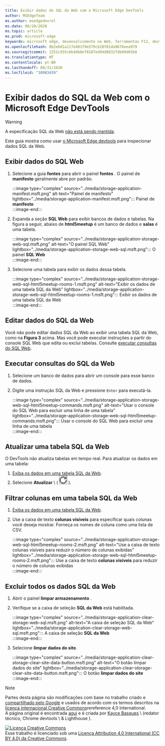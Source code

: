 ```yaml
---
title: Exibir dados do SQL da Web com o Microsoft Edge DevTools
author: MSEdgeTeam
ms.author: msedgedevrel
ms.date: 08/28/2020
ms.topic: article
ms.prod: microsoft-edge
keywords: microsoft edge, desenvolvimento na Web, ferramentas F12, devtools
ms.openlocfilehash: 8b2e6d1a117e401f9e579cb28f81da9676eea979
ms.sourcegitcommit: 1251c555c6b4db8ef8187ed94d8832fdb89d03b8
ms.translationtype: MT
ms.contentlocale: pt-BR
ms.lasthandoff: 08/31/2020
ms.locfileid: "10983439"
---
```

<!-- Copyright Kayce Basques 

   Licensed under the Apache License, Version 2.0 (the "License");
   you may not use this file except in compliance with the License.
   You may obtain a copy of the License at

       https://www.apache.org/licenses/LICENSE-2.0

   Unless required by applicable law or agreed to in writing, software
   distributed under the License is distributed on an "AS IS" BASIS,
   WITHOUT WARRANTIES OR CONDITIONS OF ANY KIND, either express or implied.
   See the License for the specific language governing permissions and
   limitations under the License.  -->





# Exibir dados do SQL da Web com o Microsoft Edge DevTools   



> [!WARNING]
> A especificação SQL da Web [não está sendo mantida][W3CWebSQLStatus].  

Este guia mostra como usar [o Microsoft Edge devtools][MicrosoftEdgeDevTools] para inspecionar dados SQL da Web.  

## Exibir dados do SQL Web   

1.  Selecione a guia **fontes** para abrir o painel **fontes** .  O painel de **manifesto** geralmente abre por padrão.  
    
    :::image type="complex" source="../media/storage-application-manifest.msft.png" alt-text="Painel de manifesto" lightbox="../media/storage-application-manifest.msft.png":::
       Painel de **manifesto**  
    :::image-end:::  
    
1.  Expanda a seção **SQL Web** para exibir bancos de dados e tabelas.  Na figura a seguir, abaixo de **html5meetup** é um banco de dados e **salas** é uma tabela.  
    
    :::image type="complex" source="../media/storage-application-storage-web-sql.msft.png" alt-text="O painel SQL Web" lightbox="../media/storage-application-storage-web-sql.msft.png":::
       O painel **SQL Web**  
    :::image-end:::  
    
1.  Selecione uma tabela para exibir os dados dessa tabela.  
    
    :::image type="complex" source="../media/storage-application-storage-web-sql-html5meetup-rooms-1.msft.png" alt-text="Exibir os dados de uma tabela SQL da Web" lightbox="../media/storage-application-storage-web-sql-html5meetup-rooms-1.msft.png":::
       Exibir os dados de uma tabela SQL da Web  
    :::image-end:::  
    
## Editar dados do SQL da Web   

Você não pode editar dados SQL da Web ao exibir uma tabela SQL da Web, como na **Figura 3** acima.  Mas você pode executar instruções a partir do console SQL Web que edita ou exclui tabelas.  Consulte [executar consultas do SQL Web](#run-web-sql-queries).  

## Executar consultas do SQL da Web   

1.  Selecione um banco de dados para abrir um console para esse banco de dados.  
1.  Digite uma instrução SQL da Web e pressione `Enter` para executá-la.  
    
    :::image type="complex" source="../media/storage-application-storage-web-sql-html5meetup-commands.msft.png" alt-text="Usar o console do SQL Web para excluir uma linha de uma tabela" lightbox="../media/storage-application-storage-web-sql-html5meetup-commands.msft.png":::
       Usar o console do SQL Web para excluir uma linha de uma tabela  
    :::image-end:::  
    
## Atualizar uma tabela SQL da Web   

O DevTools não atualiza tabelas em tempo real.  Para atualizar os dados em uma tabela:  

1.  [Exiba os dados em uma tabela SQL da Web](#view-web-sql-data).  
1.  Selecione **Atualizar** \ ( ![ Atualizar ][ImageRefreshIcon] \).  
    
## Filtrar colunas em uma tabela SQL da Web   

1.  [Exiba os dados em uma tabela SQL da Web](#view-web-sql-data).  
1.  Use a caixa de texto **colunas visíveis** para especificar quais colunas você deseja mostrar.  Forneça os nomes de coluna como uma lista de CSV.  
    
    :::image type="complex" source="../media/storage-application-storage-web-sql-html5meetup-rooms-2.msft.png" alt-text="Use a caixa de texto colunas visíveis para reduzir o número de colunas exibidas" lightbox="../media/storage-application-storage-web-sql-html5meetup-rooms-2.msft.png":::
       Use a caixa de texto **colunas visíveis** para reduzir o número de colunas exibidas  
    :::image-end:::  
    
## Excluir todos os dados SQL da Web   

1.  Abrir o painel **limpar armazenamento** .  
1.  Verifique se a caixa de seleção **SQL da Web** está habilitada.  
    
    :::image type="complex" source="../media/storage-application-clear-storage-web-sql.msft.png" alt-text="A caixa de seleção SQL da Web" lightbox="../media/storage-application-clear-storage-web-sql.msft.png":::
       A caixa de seleção **SQL da Web**  
    :::image-end:::  
    
1.  Selecione **limpar dados do site**.  
    
    :::image type="complex" source="../media/storage-application-clear-storage-clear-site-data-button.msft.png" alt-text="O botão limpar dados do site" lightbox="../media/storage-application-clear-storage-clear-site-data-button.msft.png":::
       O botão **limpar dados do site**  
    :::image-end:::  
    
<!--  
 


-->  

<!-- image links -->  

[ImageRefreshIcon]: ../media/refresh-icon.msft.png  

<!-- links -->  

[MicrosoftEdgeDevTools]: ../../devtools-guide-chromium.md "Ferramentas de desenvolvedor do Microsoft Edge (Chromium) | Documentos da Microsoft"  

[W3CWebSQLStatus]: https://w3.org/TR/webdatabase/#status-of-this-document "Banco de dados SQL Web | W3C"  

> [!NOTE]
> Partes desta página são modificações com base no trabalho criado e [compartilhado pelo Google][GoogleSitePolicies] e usados de acordo com os termos descritos na [licença internacional Creative Commons][CCA4IL]rereference 4,0 International.  
> A página original é encontrada [aqui](https://developers.google.com/web/tools/chrome-devtools/storage/websql) e é criada por [Kayce Basques][KayceBasques] \ (redator técnico, Chrome devtools \ & Lighthouse \).  

[![Licença Creative Commons][CCby4Image]][CCA4IL]  
Esse trabalho é licenciado sob uma [Licença Attribution 4.0 International (CC BY 4.0) da Creative Commons][CCA4IL].  

[CCA4IL]: https://creativecommons.org/licenses/by/4.0  
[CCby4Image]: https://i.creativecommons.org/l/by/4.0/88x31.png  
[GoogleSitePolicies]: https://developers.google.com/terms/site-policies  
[KayceBasques]: https://developers.google.com/web/resources/contributors/kaycebasques  
